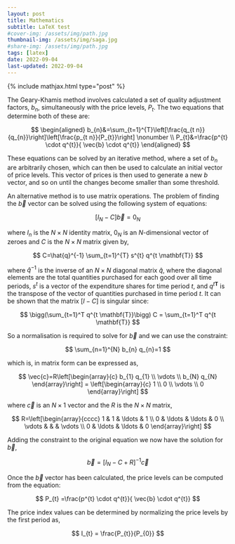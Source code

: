 ```yaml
---
layout: post
title: Mathematics
subtitle: LaTeX test
#cover-img: /assets/img/path.jpg
thumbnail-img: /assets/img/saga.jpg
#share-img: /assets/img/path.jpg
tags: [latex]
date: 2022-09-04
last-updated: 2022-09-04
---
```


{% include mathjax.html type="post" %}


The Geary-Khamis method involves calculated a set of quality adjustment factors, $b_n$, simultaneously with the price levels, $P_t$. The two equations that determine both of these are:

$$
\begin{aligned}
b_{n}&=\sum_{t=1}^{T}\left[\frac{q_{t n}}{q_{n}}\right]\left[\frac{p_{t n}}{P_{t}}\right]
\nonumber \\
P_{t}&=\frac{p^{t} \cdot q^{t}}{ \vec{b} \cdot q^{t}}
\end{aligned}
$$

These equations can be solved by an iterative method, where a set of $b_n$ are arbitrarily chosen, which can then be used to calculate an initial vector of price levels. This vector of prices is then used to generate a new $b$ vector, and so on until the changes become smaller than some threshold. 

An alternative method is to use matrix operations. The problem of finding the $\vec{b}$ vector can be solved using the following system of equations:

$$
\left[I_{N}-C\right] \vec{b}=0_{N}
$$

where $I_n$ is the $N \times N$ identity matrix, $0_N$ is an $N$-dimensional vector of zeroes and $C$ is the $N \times N$ matrix given by,

$$
C=\hat{q}^{-1} \sum_{t=1}^{T} s^{t} q^{t \mathbf{T}}
$$

where $\hat{q}^{-1}$ is the inverse of an $N \times N$ diagonal matrix $\hat{q}$, where the diagonal elements are the total quantities purchased for each good over all time periods, $s^{t}$ is a vector of the expenditure shares for time period $t$, and $q^{t \mathbf{T}}$ is the transpose of the vector of quantities purchased in time period $t$. It can be shown that the matrix $[I - C]$ is singular since:

$$
\bigg(\sum_{t=1}^T q^{t \mathbf{T}}\bigg) C = \sum_{t=1}^T q^{t \mathbf{T}}
$$

So a normalisation is required to solve for $\vec{b}$ and we can use the constraint:

$$
\sum_{n=1}^{N} b_{n} q_{n}=1
$$

which is, in matrix form can be expressed as, 

$$
\vec{c}=R\left[\begin{array}{c}
	b_{1} q_{1} \\
	\vdots \\
	b_{N} q_{N}
\end{array}\right]
= \left[\begin{array}{c}
	1 \\
	0 \\
	\vdots \\
	0
\end{array}\right]
$$

where $\vec{c}$ is an $N \times 1$ vector and the $R$ is the $N \times N$ matrix,

$$
R=\left[\begin{array}{cccc}
	1 & 1 & \ldots & 1 \\
	0 & \ldots & \ldots & 0 \\
	\vdots & & & \vdots \\
	0 & \ldots & \ldots & 0
\end{array}\right]
$$

Adding the constraint to the original equation we now have the solution for $\vec{b}$,

$$
\vec{b}=\left[I_{N}-C+R\right]^{-1} \vec{c}
$$

Once the $\vec{b}$ vector has been calculated, the price levels can be computed from the equation:

$$
P_{t} =\frac{p^{t} \cdot q^{t}}{ \vec{b} \cdot q^{t}}
$$

The price index values can be determined by normalizing the price levels by the first period as,

$$
I_{t} = \frac{P_{t}}{P_{0}}
$$